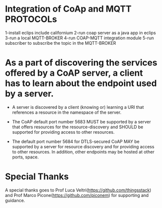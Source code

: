# Integration of CoAp and MQTT PROTOCOLs
1-install eclips include californium
2-run coap server as a java app in eclips
3-run a local MQTT-BROKER
4-run COAP-MQTT integration module
5-run subscriber to subscribe the topic in the MQTT-BROKER

# As a part of discovering the services offered by a CoAP server, a client has to learn about the endpoint used by a server.

- A server is discovered by a client (knowing or) learning a URI that references a resource in the namespace of the server.

- The CoAP default port number 5683 MUST be supported by a server that offers resources for the resource-discovery and SHOULD be supported for providing access to
other resources.

- The default port number 5684 for DTLS-secured CoAP MAY be supported by a server for resource discovery and for providing access to other resources. In addition, other endpoints may be hosted at other ports, space.

# Special Thanks
A special thanks goes to Prof Luca Veltri(https://github.com/thingsstack) and Prof Marco Picone(https://github.com/piconem) for supporting and guidance.
